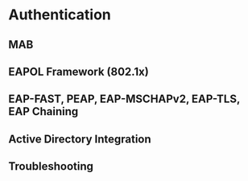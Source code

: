 # Authentication

## MAB



## EAPOL Framework (802.1x)



## EAP-FAST, PEAP, EAP-MSCHAPv2, EAP-TLS, EAP Chaining



## Active Directory Integration



## Troubleshooting


